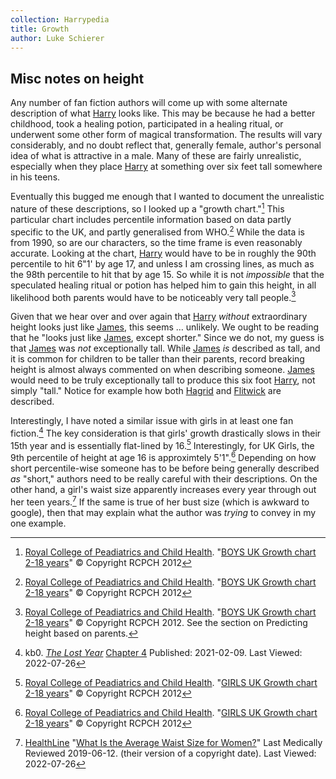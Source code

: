 ```yaml
---
collection: Harrypedia
title: Growth
author: Luke Schierer
---
```


## Misc notes on height

Any number of fan fiction authors will come up with some alternate description
of what [Harry][] looks like.  This may be because he had a better childhood,
took a healing potion, participated in a healing ritual, or underwent some
other form of magical transformation.  The results will vary considerably, and
no doubt reflect that, generally female, author's personal idea of what is
attractive in a male.  Many of these are fairly unrealistic, especially when
they place [Harry][] at something over six feet tall somewhere in his teens.  

[Harry]: <../../people/potter/harry_james>

Eventually this bugged me enough that I wanted to document the unrealistic
nature of these descriptions, so I looked up a "growth chart."[^220622-1] This
particular chart includes percentile information based on data partly specific
to the UK, and partly generalised from WHO.[^220622-2]  While the data is from
1990, so are our characters, so the time frame is even reasonably accurate.
Looking at the chart, [Harry][] would have to be in roughly the 90th percentile
to hit 6"1' by age 17, and unless I am crossing lines, as much as the 98th
percentile to hit that by age 15.  So while it is not *impossible* that the
speculated healing ritual or potion has helped him to gain this height, in all
likelihood both parents would have to be noticeably very tall people.[^220622-3]

Given that we hear over and over again that [Harry][] *without* extraordinary height
looks just like [James][], this seems … unlikely.  We ought to be reading that he
"looks just like [James][], except shorter."  Since we do not, my guess is that
[James][] was *not* exceptionally tall.  While [James][] *is* described as
tall, and it is common for children to be taller than their parents, record
breaking height is almost always commented on when describing someone.
[James][] would need to be truly exceptionally tall to produce this six foot
[Harry][], not simply "tall."  Notice for example how both [Hagrid][] and
[Flitwick][] are described.

[James]: <../../people/potter/james>

[Hagrid]: <../../people/hagrid/rubeus>

[Flitwick]: <../../people/flitwick/filus>

Interestingly, I have noted a similar issue with girls in at least one fan
fiction.[^220726-8] The key consideration is that girls' growth drastically
slows in their 15th year and is essentially flat-lined by 16.[^220726-9]
Interestingly, for UK Girls, the 9th percentile of height at age 16 is
approximtely 5'1".[^220726-10]  Depending on how short percentile-wise someone
has to be before being generally described *as* "short," authors need to be
really careful with their descriptions.  On the other hand, a girl's waist size
apparently increases every year through out her teen years.[^220726-11]  If the
same is true of her bust size (which is awkward to google), then that may
explain what the author was *trying* to convey in my one example.

[^220726-11]: [HealthLine](https://www.healthline.com/)
    "[What Is the Average Waist Size for Women?](https://www.healthline.com/health/average-waist-size-for-women)"
    Last Medically Reviewed 2019-06-12. (their version of a copyright date). Last Viewed: 2022-07-26

[^220726-8]: kb0. _[The Lost Year](https://www.fanfiction.net/s/13815274)_
    [Chapter 4](https://www.fanfiction.net/s/13815274/4/The-Lost-Year)
    Published: 2021-02-09. Last Viewed: 2022-07-26

[^220726-10]: [Royal College of Peadiatrics and Child Health](https://www.rcpch.ac.uk/).
    "[GIRLS UK Growth chart 2-18 years](https://www.rcpch.ac.uk/sites/default/files/Girls_2-18_years_growth_chart.pdf)"
    © Copyright RCPCH 2012

[^220726-9]: [Royal College of Peadiatrics and Child Health](https://www.rcpch.ac.uk/).
    "[GIRLS UK Growth chart 2-18 years](https://www.rcpch.ac.uk/sites/default/files/Girls_2-18_years_growth_chart.pdf)"
    © Copyright RCPCH 2012

[^220622-1]: [Royal College of Peadiatrics and Child Health](https://www.rcpch.ac.uk/).
    "[BOYS UK Growth chart 2-18 years](https://www.rcpch.ac.uk/sites/default/files/Boys_2-18_years_growth_chart.pdf)"
    © Copyright RCPCH 2012

[^220622-2]: [Royal College of Peadiatrics and Child Health](https://www.rcpch.ac.uk/).
    "[BOYS UK Growth chart 2-18 years](https://www.rcpch.ac.uk/sites/default/files/Boys_2-18_years_growth_chart.pdf)"
    © Copyright RCPCH 2012

[^220622-3]: [Royal College of Peadiatrics and Child Health](https://www.rcpch.ac.uk/).
    "[BOYS UK Growth chart 2-18 years](https://www.rcpch.ac.uk/sites/default/files/Boys_2-18_years_growth_chart.pdf)"
    © Copyright RCPCH 2012.  See the section on Predicting height based on
    parents.

